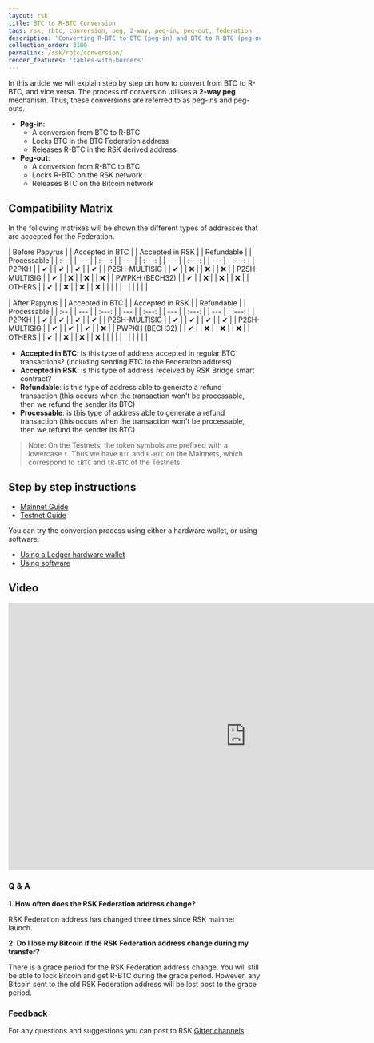```yaml
---
layout: rsk
title: BTC to R-BTC Conversion
tags: rsk, rbtc, conversion, peg, 2-way, peg-in, peg-out, federation
description: 'Converting R-BTC to BTC (peg-in) and BTC to R-BTC (peg-out), for both Mainnet and Testnet.'
collection_order: 3100
permalink: /rsk/rbtc/conversion/
render_features: 'tables-with-borders'
---
```


In this article we will explain step by step on how to convert from BTC to R-BTC, and vice versa.
The process of conversion utilises a **2-way peg** mechanism.
Thus, these conversions are referred to as peg-ins and peg-outs.

- **Peg-in**:
  - A conversion from BTC to R-BTC
  - Locks BTC in the BTC Federation address
  - Releases R-BTC in the RSK derived address
- **Peg-out**:
  - A conversion from R-BTC to BTC
  - Locks R-BTC on the RSK network
  - Releases BTC on the Bitcoin network

## Compatibility Matrix

In the following matrixes will be shown the different types of addresses that are accepted for the Federation.

| Before Papyrus | | Accepted in BTC | | Accepted in RSK | | Refundable | | Processable |
| :-- | | --- | | :---: | | --- | | :---: | | --- | | :---: | | --- | | :---: |
| P2PKH | | ✔ | | ✔ | | ✔ | | ✔ |
| P2SH-MULTISIG | | ✔ | | ❌ | | ❌ | | ❌ |
| P2SH-MULTISIG | | ✔ | | ❌ | | ❌ | | ❌ |
| PWPKH (BECH32) | | ✔ | | ❌ | | ❌ | | ❌ |
| OTHERS | | ✔ | | ❌ | | ❌ | | ❌ |
| | | | | | | | | |

| After Papyrus | | Accepted in BTC | | Accepted in RSK | | Refundable | | Processable |
| :-- | | --- | | :---: | | --- | | :---: | | --- | | :---: | | --- | | :---: |
| P2PKH | | ✔ | | ✔ | | ✔ | | ✔ |
| P2SH-MULTISIG | | ✔ | | ✔ | | ✔ | | ✔ |
| P2SH-MULTISIG | | ✔ | | ✔ | | ✔ | | ❌ |
| PWPKH (BECH32) | | ✔ | | ❌ | | ❌ | | ❌ |
| OTHERS | | ✔ | | ❌ | | ❌ | | ❌ |
| | | | | | | | | |

- **Accepted in BTC**: Is this type of address accepted in regular BTC transactions? (including sending BTC to the Federation address)
- **Accepted in RSK**: is this type of address received by RSK Bridge smart contract?
- **Refundable**: is this type of address able to generate a refund transaction (this occurs when the transaction won't be processable, then we refund the sender its BTC)
- **Processable**: is this type of address able to generate a refund transaction (this occurs when the transaction won't be processable, then we refund the sender its BTC)

> Note: On the Testnets, the token symbols are prefixed with a lowercase `t`.
> Thus we have `BTC` and `R-BTC` on the Mainnets,
> which correspond to `tBTC` and `tR-BTC` of the Testnets.

## Step by step instructions

- [Mainnet Guide](/rsk/rbtc/conversion/networks/mainnet)
- [Testnet Guide](/rsk/rbtc/conversion/networks/testnet)

You can try the conversion process using either a hardware wallet, or using software:

- [Using a Ledger hardware wallet](/rsk/rbtc/conversion/with-ledger)
- [Using software](/rsk/rbtc/conversion/with-node-and-console)

## Video

<div class="video-container">
  <iframe width="949" height="534" src="https://www.youtube-nocookie.com/embed/1jdYVw8zLUg?cc_load_policy=1" frameborder="0" allow="accelerometer; autoplay; encrypted-media; gyroscope; picture-in-picture" allowfullscreen></iframe>
</div>

### Q & A

**1. How often does the RSK Federation address change?**

RSK Federation address has changed three times since RSK mainnet launch.

**2. Do I lose my Bitcoin if the RSK Federation address change during my transfer?**

There is a grace period for the RSK Federation address change. You will still be able to lock Bitcoin and get R-BTC during the grace period. However, any Bitcoin sent to the old RSK Federation address will be lost post to the grace period.

### Feedback

For any questions and suggestions you can post to RSK [Gitter channels](https://gitter.im/rsksmart/getting-started).

